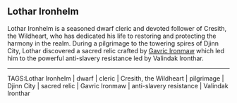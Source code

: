 ## Lothar Ironhelm

Lothar Ironhelm is a seasoned dwarf cleric and devoted follower of Cresith, the Wildheart, who has dedicated his life to restoring and protecting the harmony in the realm. During a pilgrimage to the towering spires of  Djinn City, Lothar discovered a sacred relic crafted by [Gavric Ironmaw](Gavric_Ironmaw.md) which led him to the powerful anti-slavery resistance led by Valindak Ironthar.


---

TAGS:Lothar Ironhelm | dwarf | cleric | Cresith, the Wildheart | pilgrimage | Djinn City | sacred relic | Gavric Ironmaw | anti-slavery resistance | Valindak Ironthar
